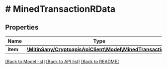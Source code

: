 # # MinedTransactionRData

## Properties

Name | Type | Description | Notes
------------ | ------------- | ------------- | -------------
**item** | [**\MitinSany/CryptoapisApiClient\Model\MinedTransactionRI**](MinedTransactionRI.md) |  |

[[Back to Model list]](../../README.md#models) [[Back to API list]](../../README.md#endpoints) [[Back to README]](../../README.md)
